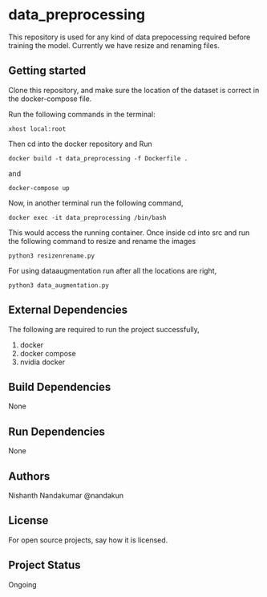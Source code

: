 # data_preprocessing

This repository is used for any kind of data prepocessing required before training the model. Currently we have resize and renaming files.

## Getting started

Clone this repository, and make sure the location of the dataset is correct in the docker-compose file.

Run the following commands in the terminal:

```
xhost local:root 
```
Then cd into the docker repository and Run

```
docker build -t data_preprocessing -f Dockerfile .
```
and
```
docker-compose up
```

Now, in another terminal run the following command,

```
docker exec -it data_preprocessing /bin/bash
```
This would access the running container. Once inside cd into src and run the following command to resize and rename the images

```
python3 resizenrename.py
```

For using dataaugmentation run after all the locations are right,

```
python3 data_augmentation.py
```

## External Dependencies

The following are required to run the project successfully,

1. docker
2. docker compose
3. nvidia docker

## Build Dependencies

None

## Run Dependencies

None

## Authors

Nishanth Nandakumar @nandakun

## License

For open source projects, say how it is licensed.

## Project Status

Ongoing

